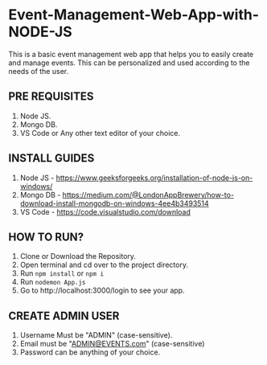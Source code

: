 # Event-Management-Web-App-with-NODE-JS
This is a basic event management web app that helps you to easily create and manage events. This can be personalized and used according to the needs of the user.

## PRE REQUISITES
1. Node JS.
2. Mongo DB.
3. VS Code or Any other text editor of your choice.

## INSTALL GUIDES
1. Node JS - https://www.geeksforgeeks.org/installation-of-node-js-on-windows/
2. Mongo DB - https://medium.com/@LondonAppBrewery/how-to-download-install-mongodb-on-windows-4ee4b3493514
3. VS Code - https://code.visualstudio.com/download

## HOW TO RUN?
1. Clone or Download the Repository.
2. Open terminal and cd over to the project directory.
3. Run `npm install` or `npm i`
4. Run `nodemon App.js`
5. Go to http://localhost:3000/login to see your app.

## CREATE ADMIN USER
1. Username Must be "ADMIN" (case-sensitive).
2. Email must be "ADMIN@EVENTS.com" (case-sensitive)
3. Password can be anything of your choice.
